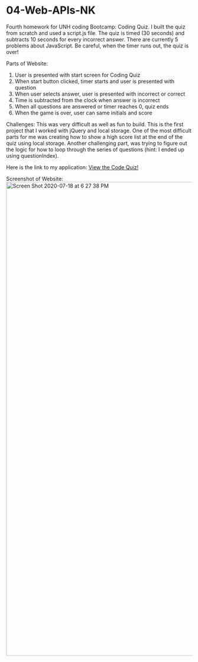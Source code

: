 # 04-Web-APIs-NK

Fourth homework for UNH coding Bootcamp: Coding Quiz.  I built the quiz from scratch and used a script.js file.  The quiz is timed (30 seconds) and subtracts 10 seconds for every incorrect answer.  There are currently 5 problems about JavaScript.  Be careful, when the timer runs out, the quiz is over!

Parts of Website:

1. User is presented with start screen for Coding Quiz
2. When start button clicked, timer starts and user is presented with question
3. When user selects answer, user is presented with incorrect or correct
4. Time is subtracted from the clock when answer is incorrect
5. When all questions are answered or timer reaches 0, quiz ends
6. When the game is over, user can same initials and score

Challenges: This was very difficult as well as fun to build.  This is the first project that I worked with jQuery and local storage.  One of the most difficult parts for me was creating how to show a high score list at the end of the quiz using local storage.  Another challenging part, was trying to figure out the logic for how to loop through the series of questions (hint: I ended up using questionIndex).  

Here is the link to my application: [View the Code Quiz!](https://nkleinmann.github.io/04-Web-APIs-NK/?)

Screenshot of Website:
<img width="1278" alt="Screen Shot 2020-07-18 at 6 27 38 PM" src="https://user-images.githubusercontent.com/65608809/87863157-33030e80-c926-11ea-84af-832a64c2c0c7.png">